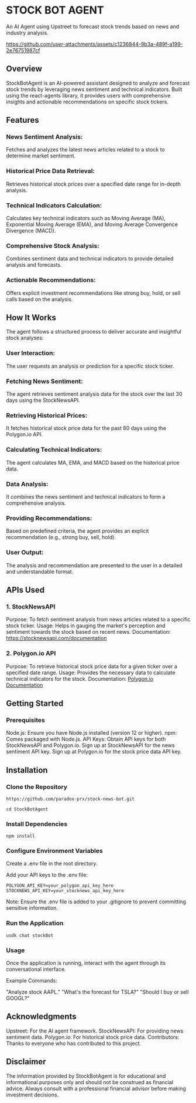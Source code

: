 # STOCK BOT AGENT
An AI Agent using Upstreet to forecast stock trends based on news and industry analysis.

https://github.com/user-attachments/assets/c1236844-9b3a-489f-a199-2e76751987cf

## Overview
StockBotAgent is an AI-powered assistant designed to analyze and forecast stock trends by leveraging news sentiment and technical indicators. Built using the react-agents library, it provides users with comprehensive insights and actionable recommendations on specific stock tickers.

## Features
### News Sentiment Analysis: 
Fetches and analyzes the latest news articles related to a stock to determine market sentiment.
### Historical Price Data Retrieval: 
Retrieves historical stock prices over a specified date range for in-depth analysis.
### Technical Indicators Calculation: 
Calculates key technical indicators such as Moving Average (MA), Exponential Moving Average (EMA), and Moving Average Convergence Divergence (MACD).
### Comprehensive Stock Analysis: 
Combines sentiment data and technical indicators to provide detailed analysis and forecasts.
### Actionable Recommendations: 
Offers explicit investment recommendations like strong buy, hold, or sell calls based on the analysis.

## How It Works
The agent follows a structured process to deliver accurate and insightful stock analyses:

### User Interaction: 
The user requests an analysis or prediction for a specific stock ticker.
### Fetching News Sentiment:
The agent retrieves sentiment analysis data for the stock over the last 30 days using the StockNewsAPI.
### Retrieving Historical Prices:
It fetches historical stock price data for the past 60 days using the Polygon.io API.
### Calculating Technical Indicators:
The agent calculates MA, EMA, and MACD based on the historical price data.
### Data Analysis: 
It combines the news sentiment and technical indicators to form a comprehensive analysis.
### Providing Recommendations:
Based on predefined criteria, the agent provides an explicit recommendation (e.g., strong buy, sell, hold).
### User Output: 
The analysis and recommendation are presented to the user in a detailed and understandable format.

## APIs Used
### 1. StockNewsAPI
Purpose: To fetch sentiment analysis from news articles related to a specific stock ticker.
Usage: Helps in gauging the market's perception and sentiment towards the stock based on recent news.
Documentation: https://stocknewsapi.com/documentation
### 2. Polygon.io API
Purpose: To retrieve historical stock price data for a given ticker over a specified date range.
Usage: Provides the necessary data to calculate technical indicators for the stock.
Documentation: [Polygon.io Documentation](https://polygon.io/docs/stocks/getting-started)

## Getting Started
### Prerequisites
Node.js: Ensure you have Node.js installed (version 12 or higher).
npm: Comes packaged with Node.js.
API Keys: Obtain API keys for both StockNewsAPI and Polygon.io.
Sign up at StockNewsAPI for the news sentiment API key.
Sign up at Polygon.io for the stock price data API key.

## Installation
### Clone the Repository
```
https://github.com/paradox-prx/stock-news-bot.git

cd StockBotAgent
```

### Install Dependencies

```
npm install
```

### Configure Environment Variables

Create a .env file in the root directory.

Add your API keys to the .env file:

```
POLYGON_API_KEY=your_polygon_api_key_here
STOCKNEWS_API_KEY=your_stocknews_api_key_here
```
Note: Ensure the .env file is added to your .gitignore to prevent committing sensitive information.

### Run the Application

```
usdk chat stockBot
```
### Usage
Once the application is running, interact with the agent through its conversational interface.

Example Commands:

"Analyze stock AAPL."
"What's the forecast for TSLA?"
"Should I buy or sell GOOGL?"

## Acknowledgments
Upstreet: For the AI agent framework.
StockNewsAPI: For providing news sentiment data.
Polygon.io: For historical stock price data.
Contributors: Thanks to everyone who has contributed to this project.
## Disclaimer
The information provided by StockBotAgent is for educational and informational purposes only and should not be construed as financial advice. Always consult with a professional financial advisor before making investment decisions.



